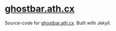 [ghostbar.ath.cx](http://ghostbar.ath.cx)
=================

Source-code for [ghostbar.ath.cx](http://ghostbar.ath.cx). Built with Jekyll.
